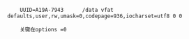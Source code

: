         
        UUID=A19A-7943      /data vfat  defaults,user,rw,umask=0,codepage=936,iocharset=utf8 0 0
        
        关键在options =0